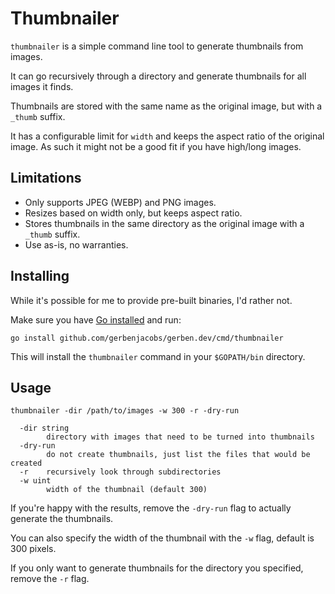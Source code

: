 # Thumbnailer

`thumbnailer` is a simple command line tool to generate thumbnails from images.

It can go recursively through a directory and generate thumbnails for all images it finds.

Thumbnails are stored with the same name as the original image, but with a `_thumb` suffix.

It has a configurable limit for `width` and keeps the aspect ratio of the original image.
As such it might not be a good fit if you have high/long images.

## Limitations

- Only supports JPEG (WEBP) and PNG images.
- Resizes based on width only, but keeps aspect ratio.
- Stores thumbnails in the same directory as the original image with a `_thumb` suffix.
- Use as-is, no warranties.

## Installing

While it's possible for me to provide pre-built binaries, I'd rather not.

Make sure you have [Go installed](https://go.dev/dl/) and run:

```shell
go install github.com/gerbenjacobs/gerben.dev/cmd/thumbnailer
```

This will install the `thumbnailer` command in your `$GOPATH/bin` directory.

## Usage

```shell
thumbnailer -dir /path/to/images -w 300 -r -dry-run
```

```plaintext
  -dir string
        directory with images that need to be turned into thumbnails
  -dry-run
        do not create thumbnails, just list the files that would be created
  -r    recursively look through subdirectories
  -w uint
        width of the thumbnail (default 300)
```

If you're happy with the results, remove the `-dry-run` flag to actually generate the thumbnails.

You can also specify the width of the thumbnail with the `-w` flag, default is 300 pixels.

If you only want to generate thumbnails for the directory you specified, remove the `-r` flag.
